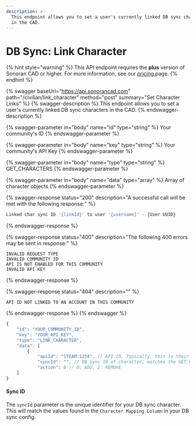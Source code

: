 ```yaml
---
description: >-
  This endpoint allows you to set a user's currently linked DB sync characters
  in the CAD.
---
```


# DB Sync: Link Character



{% hint style="warning" %}
This API endpoint requires the **plus** version of Sonoran CAD or higher. For more information, see our [pricing ](../../../../pricing/faq/)page.
{% endhint %}

{% swagger baseUrl="https://api.sonorancad.com" path="/civilian/link_character" method="post" summary="Set Character Links" %}
{% swagger-description %}
This endpoint allows you to set a user's currently linked DB sync characters in the CAD.
{% endswagger-description %}

{% swagger-parameter in="body" name="id" type="string" %}
Your community's ID
{% endswagger-parameter %}

{% swagger-parameter in="body" name="key" type="string" %}
Your community's API Key
{% endswagger-parameter %}

{% swagger-parameter in="body" name="type" type="string" %}
GET\_CHARACTERS
{% endswagger-parameter %}

{% swagger-parameter in="body" name="data" type="array" %}
Array of character objects
{% endswagger-parameter %}

{% swagger-response status="200" description="A successful call will be met with the following response:" %}
```javascript
Linked char sync ID '{linkId}' to user '{username}' - {User UUID}
```
{% endswagger-response %}

{% swagger-response status="400" description="The following 400 errors may be sent in response:" %}
```http
INVALID REQUEST TYPE
INVALID COMMUNITY ID
API IS NOT ENABLED FOR THIS COMMUNITY
INVALID API KEY
```
{% endswagger-response %}

{% swagger-response status="404" description="" %}
```
API ID NOT LINKED TO AN ACCOUNT IN THIS COMMUNITY
```
{% endswagger-response %}
{% endswagger %}

```javascript
{
    "id": "YOUR_COMMUNITY_ID",
    "key": "YOUR_API_KEY",
    "type": "LINK_CHARACTER",
    "data": [
        {
            "apiId": "STEAM:1234", // API ID, Typically, this is their STEAM Hex
            "syncId": "", // DB Sync ID of character, matches the GET_CHARACTERS result`syncId`
            "action": 0 // 0: ADD, 2: REMOVE
    ]
}
```

#### Sync ID

The `syncId` parameter is the unique identifier for your DB sync character. This will match the values found in the `Character Mapping Column` in your DB sync config.
